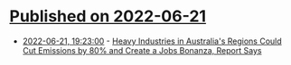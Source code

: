 # [Published on 2022-06-21](index.md)

* [2022-06-21, 19:23:00](https://slashdot.org/story/22/06/21/1846212/heavy-industries-in-australias-regions-could-cut-emissions-by-80-and-create-a-jobs-bonanza-report-says?utm_source=rss1.0mainlinkanon&utm_medium=feed) - [Heavy Industries in Australia's Regions Could Cut Emissions by 80% and Create a Jobs Bonanza, Report Says](https://slashdot.org/story/22/06/21/1846212/heavy-industries-in-australias-regions-could-cut-emissions-by-80-and-create-a-jobs-bonanza-report-says?utm_source=rss1.0mainlinkanon&utm_medium=feed)
